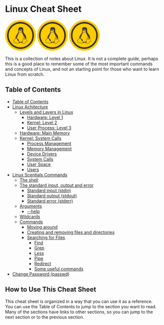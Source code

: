 # Linux Cheat Sheet

<img src="./media/linux-logo.png" width="100px" height="100px" alt="Linux Logo">
<img src="./media/linux-logo.png" width="100px" height="100px" alt="Linux Logo">
<img src="./media/linux-logo.png" width="100px" height="100px" alt="Linux Logo">

This is a collection of notes about Linux. It is not a complete guide, perhaps this is a good place to remember some of the most important commands and concepts of Linux, and not an starting point for those who want to learn Linux from scratch.

## Table of Contents

- [Table of Contents](#table-of-contents)
- [Linux Achitecture](./achitecture-overview/README.md#linux)
  - [Levels and Layers in Linux](./achitecture-overview/README.md#levels-and-layers-in-linux)
    - [Hardware: Level 1](./achitecture-overview/README.md#hardware-level-1)
    - [Kernel: Level 2](./achitecture-overview/README.md#kernel-level-2)
    - [User Process: Level 3](./achitecture-overview/README.md#user-process-level-3)
  - [Hardware: Main Memory](./achitecture-overview/README.md#hardware-main-memory)
  - [Kernel: System Calls](./achitecture-overview/README.md#kernel-system-calls)
    - [Process Management](./achitecture-overview/README.md#process-management)
    - [Memory Management](./achitecture-overview/README.md#memory-management)
    - [Device Drivers](./achitecture-overview/README.md#device-drivers)
    - [System Calls](./achitecture-overview/README.md#system-calls)
    - [User Space](./achitecture-overview/README.md#user-space)
    - [Users](./achitecture-overview/README.md#users)
- [Linux Scentials Commands](./commands/README.md)
  - [The shell](./commands/README.md#the-shell)
  - [The standard input, output and error](./commands/README.md#the-standard-input-output-and-error)
    - [Standard input (stdin)](./commands/README.md#standard-input-stdin)
    - [Standard output (stdout)](./commands/README.md#standard-output-stdout)
    - [Standard error (stderr)](./commands/README.md#standard-error-stderr)
  - [Arguments](./commands/README.md#arguments)
    - [--help](./commands/README.md#help)
  - [Wildcards](./commands/README.md#wildcards)
  - [Commands](./commands/README.md#commands)
    - [Moving around](./commands/README.md#moving-around)
    - [Creating and removing files and directories](./commands/README.md#creating-and-removing-files-and-directories)
    - [Searching for Files](./commands/README.md#searching-for-files)
      - [Find](./commands/README.md#find)
      - [Grep](./commands/README.md#grep)
      - [Less](./commands/README.md#less)
      - [Pipe](./commands/README.md#pipe)
      - [Redirect](./commands/README.mdredirect)
      - [Some useful commands](./commands/README.md#some-useful-commands)
- [Change Password (passwd)](./change-password/README.md#change-password-passwd)

## How to Use This Cheat Sheet

This cheat sheet is organized in a way that you can use it as a reference. You can use the Table of Contents to jump to the section you want to read. Many of the sections have links to other sections, so you can jump to the next section or to the previous section.
